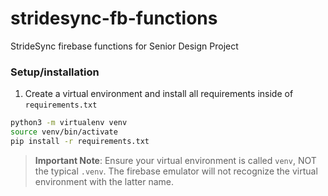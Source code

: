 # stridesync-fb-functions
StrideSync firebase functions for Senior Design Project

### Setup/installation
1. Create a virtual environment and install all requirements inside of `requirements.txt`
```bash
python3 -m virtualenv venv
source venv/bin/activate
pip install -r requirements.txt
```

> **Important Note**: Ensure your virtual environment is called `venv`, NOT the typical `.venv`. The firebase emulator will not recognize the virtual environment with the latter name.
